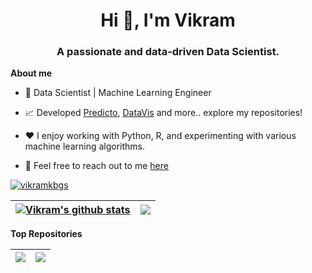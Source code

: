 <h1 align="center">Hi 👋, I'm Vikram</h1>
<h3 align="center">A passionate and data-driven Data Scientist.</h3>

**About me**

- 💼 Data Scientist | Machine Learning Engineer
- 📈 Developed [Predicto](https://github.com/vikramkbgs/Predicto), [DataVis](https://github.com/vikramkbgs/DataVis) and more.. explore my repositories!
- ❤️ I enjoy working with Python, R, and experimenting with various machine learning algorithms.

- 💬 Feel free to reach out to me [here](https://github.com/vikramkbgs/vikramkbgs/issues)

<p align="left"> <a href="#"><img src="https://github-profile-trophy.vercel.app/?username=vikramkbgs&theme=darkhub&row=1&column=8" alt="vikramkbgs" /></a></p>


| <a href="https://github.com/vikramkbgs/github-readme-stats"><img align="center" src="https://github-readme-stats.vercel.app/api?username=vikramkbgs&show_icons=true&include_all_commits=true&theme=buefy&hide_border=true" alt="Vikram's github stats" /></a> | <a href="https://github.com/vikramkbgs/github-readme-stats"><img align="center" src="https://github-readme-stats.vercel.app/api/top-langs/?username=vikramkbgs&layout=compact&theme=buefy&hide_border=true" /></a>
| ------------- | ------------- |

**Top Repositories**

| <a href="https://github.com/vikramkbgs/Predicto"><img align="center" src="https://github-readme-stats.vercel.app/api/pin/?username=vikramkbgs&repo=Predicto&theme=buefy" /></a> | <a href="https://github.com/vikramkbgs/DataVis"><img align="center" src="https://github-readme-stats.vercel.app/api/pin/?username=vikramkbgs&repo=DataVis&theme=buefy" /></a>
| ------------- | ------------- |
